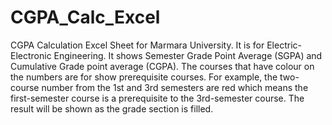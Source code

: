 # CGPA_Calc_Excel
CGPA Calculation Excel Sheet for Marmara University. It is for Electric-Electronic Engineering. It shows Semester Grade Point Average (SGPA) and Cumulative Grade point average (CGPA). The courses that have colour on the numbers are for show prerequisite courses. For example, the two-course number from the 1st and 3rd semesters are red which means the first-semester course is a prerequisite to the 3rd-semester course. The result will be shown as the grade section is filled.

